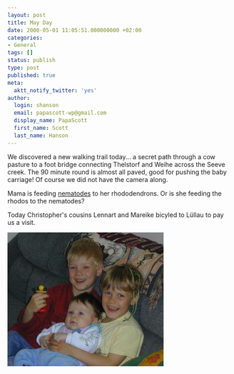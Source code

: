 ```yaml
---
layout: post
title: May Day
date: 2000-05-01 11:05:51.000000000 +02:00
categories:
- General
tags: []
status: publish
type: post
published: true
meta:
  aktt_notify_twitter: 'yes'
author:
  login: shanson
  email: papascott-wp@gmail.com
  display_name: PapaScott
  first_name: Scott
  last_name: Hanson
---
```

<p>We discovered a new walking trail today... a secret path through a cow pasture to a foot bridge connecting Thelstorf and Weihe across the Seeve creek. The 90 minute round is almost all paved, good for pushing the baby carriage! Of course we did not have the camera along. </p>
<p>Mama is feeding <a href="http://www.biobest.be/eng/EHeterorhabditis.htm">nematodes</a> to her rhododendrons. Or is she feeding the rhodos to the nematodes?</p>
<p>Today Christopher's cousins Lennart and Mareike bicyled to Lüllau to pay us a visit.</p>
<p><img src="/wordpress/wp-content/uploads/2000/05/crh0501.jpg" height="300" width="350" border="0" alt="crh0501.jpg: " /></p>
